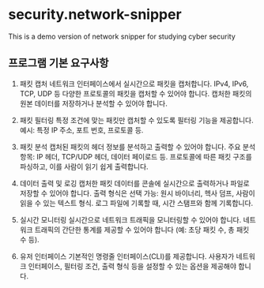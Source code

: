 # security.network-snipper
This is a demo version of network snipper for studying cyber security

## 프로그램 기본 요구사항
1. 패킷 캡처
네트워크 인터페이스에서 실시간으로 패킷을 캡처합니다.
IPv4, IPv6, TCP, UDP 등 다양한 프로토콜의 패킷을 캡처할 수 있어야 합니다.
캡처한 패킷의 원본 데이터를 저장하거나 분석할 수 있어야 합니다.

2. 패킷 필터링
특정 조건에 맞는 패킷만 캡처할 수 있도록 필터링 기능을 제공합니다.
예시: 특정 IP 주소, 포트 번호, 프로토콜 등.

3. 패킷 분석
캡처된 패킷의 헤더 정보를 분석하고 출력할 수 있어야 합니다.
주요 분석 항목: IP 헤더, TCP/UDP 헤더, 데이터 페이로드 등.
프로토콜에 따른 패킷 구조를 파싱하고, 이를 사람이 읽기 쉽게 출력합니다.

4. 데이터 출력 및 로깅
캡처한 패킷 데이터를 콘솔에 실시간으로 출력하거나 파일로 저장할 수 있어야 합니다.
출력 형식은 선택 가능: 원시 바이너리, 헥사 덤프, 사람이 읽을 수 있는 텍스트 형식.
로그 파일에 기록할 때, 시간 스탬프와 함께 기록합니다.

5. 실시간 모니터링
실시간으로 네트워크 트래픽을 모니터링할 수 있어야 합니다.
네트워크 트래픽의 간단한 통계를 제공할 수 있어야 합니다 (예: 초당 패킷 수, 총 패킷 수 등).

6. 유저 인터페이스
기본적인 명령줄 인터페이스(CLI)를 제공합니다.
사용자가 네트워크 인터페이스, 필터링 조건, 출력 형식 등을 설정할 수 있는 옵션을 제공해야 합니다.
